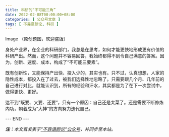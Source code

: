 ```yaml
---
title: 科研的“不可能三角”
date: 2022-02-08T00:00:00+08:00
categories: [ 公众号文章 ]
tags: [ 不靠谱颜论, 科研 ]
---
```


Image
（原创题图，欢迎盗版）

身处产业界，在企业的科研部门，我总是在思考，如何才能更快地形成更有价值的科研产出。然而，这个问题并不容易回答，我始终都得不到令自己满意的答案。因为，创新、速度、成本，构成了“不可能三要素”。

既有创新性，又能保持产出快、投入少的，其实也有。只不过，认真想想，人家的隐性成本，都投入在了过去，被我们选择性地忽略了。只需要跟几个月、几年前的自己进行对比，就能认识到，所有的经验和汗水，其实都是为了在下一次尝试中，做得更快、更好。

达不到“既要、又要、还要”，只有一个原因：自己还是太菜了。还是需要不断修炼内功，朝着成为“大神”的方向努力迭代自己。

<div class="p-5 text-center">--- END ---</div>

<i><b>注：</b>本文首发表于[“不靠谱颜论”公众号](https://mp.weixin.qq.com/s/sh3cBEIGS0rJP99Kgj5-dA)，并同步至本站。</i>
